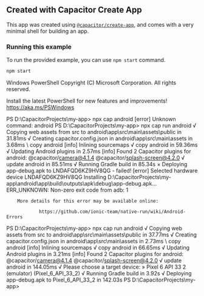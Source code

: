 ## Created with Capacitor Create App

This app was created using [`@capacitor/create-app`](https://github.com/ionic-team/create-capacitor-app),
and comes with a very minimal shell for building an app.

### Running this example

To run the provided example, you can use `npm start` command.

```bash
npm start
```


Windows PowerShell
Copyright (C) Microsoft Corporation. All rights reserved.

Install the latest PowerShell for new features and improvements! https://aka.ms/PSWindows

PS D:\CapacitorProjects\my-app> npx cap android
[error] Unknown command: android
PS D:\CapacitorProjects\my-app> npx cap run android
√ Copying web assets from src to android\app\src\main\assets\public in 31.81ms
√ Creating capacitor.config.json in android\app\src\main\assets in 3.68ms
\ copy android [info] Inlining sourcemaps
√ copy android in 59.36ms
√ Updating Android plugins in 2.57ms
[info] Found 2 Capacitor plugins for android:
       @capacitor/camera@4.1.4
       @capacitor/splash-screen@4.2.0
√ update android in 85.51ms
√ Running Gradle build in 85.34s
× Deploying app-debug.apk to LNDAFQD6KZ9HV8QG - failed!
[error] Selected hardware device LNDAFQD6KZ9HV8QG
        Installing D:\CapacitorProjects\my-app\android\app\build\outputs\apk\debug\app-debug.apk...
        ERR_UNKNOWN: Non-zero exit code from adb: 1

        More details for this error may be available online:

                https://github.com/ionic-team/native-run/wiki/Android-Errors

PS D:\CapacitorProjects\my-app> npx cap run android
√ Copying web assets from src to android\app\src\main\assets\public in 37.77ms
√ Creating capacitor.config.json in android\app\src\main\assets in 2.73ms
\ copy android [info] Inlining sourcemaps
√ copy android in 66.65ms
√ Updating Android plugins in 3.21ms
[info] Found 2 Capacitor plugins for android:
       @capacitor/camera@4.1.4
       @capacitor/splash-screen@4.2.0
√ update android in 144.05ms
√ Please choose a target device: » Pixel 6 API 33 2 (emulator) (Pixel_6_API_33_2)
√ Running Gradle build in 3.92s
√ Deploying app-debug.apk to Pixel_6_API_33_2 in 142.03s
PS D:\CapacitorProjects\my-app>
